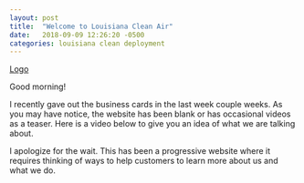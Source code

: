 ```yaml
---
layout: post
title:  "Welcome to Louisiana Clean Air"
date:   2018-09-09 12:26:20 -0500
categories: louisiana clean deployment
---
```


[Logo](/assets/img/hyla_logo.png)

Good morning!

I recently gave out the business cards in the last week couple weeks. As you may have notice, the website has been blank or has occasional videos as a teaser. Here is a video below to give you an idea of what we are talking about.

I apologize for the wait. This has been a progressive website where it requires thinking of ways to help customers to learn more about us and what we do.
